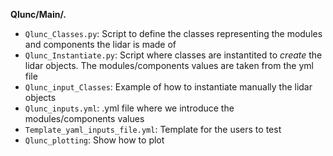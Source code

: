 **Qlunc/Main/.**
- `Qlunc_Classes.py`: Script to define the classes representing the modules and components the lidar is made of
- `Qlunc_Instantiate.py`: Script where classes are instantited to *create* the lidar objects. The modules/components values are taken from the yml file
- `Qlunc_input_Classes`: Example of how to instantiate manually the lidar objects
- `Qlunc_inputs.yml`: .yml file where we introduce the modules/components values
- `Template_yaml_inputs_file.yml`: Template for the users to test
- `Qlunc_plotting`: Show how to plot 
